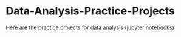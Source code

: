 # Data-Analysis-Practice-Projects
Here are  the practice projects for data analysis (jupyter notebooks)

